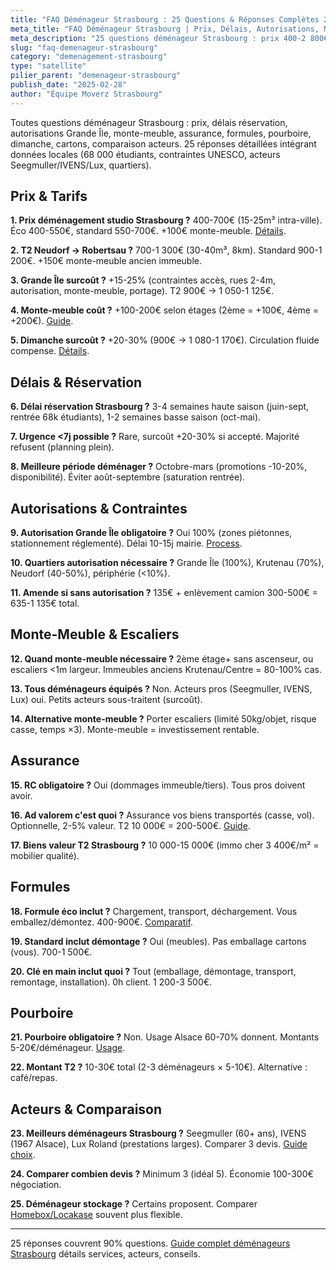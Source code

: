 ```yaml
---
title: "FAQ Déménageur Strasbourg : 25 Questions & Réponses Complètes 2025"
meta_title: "FAQ Déménageur Strasbourg | Prix, Délais, Autorisations, Monte-Meuble"
meta_description: "25 questions déménageur Strasbourg : prix 400-2 800€, délais 2-4 semaines, autorisations Grande Île 10-15j, monte-meuble +100-200€, assurance 2-5%, pourboire 5-20€."
slug: "faq-demenageur-strasbourg"
category: "demenagement-strasbourg"
type: "satellite"
pilier_parent: "demenageur-strasbourg"
publish_date: "2025-02-28"
author: "Équipe Moverz Strasbourg"
---
```


Toutes questions déménageur Strasbourg : prix, délais réservation, autorisations Grande Île, monte-meuble, assurance, formules, pourboire, dimanche, cartons, comparaison acteurs. 25 réponses détaillées intégrant données locales (68 000 étudiants, contraintes UNESCO, acteurs Seegmuller/IVENS/Lux, quartiers).

## Prix & Tarifs

**1. Prix déménagement studio Strasbourg ?** 400-700€ (15-25m³ intra-ville). Éco 400-550€, standard 550-700€. +100€ monte-meuble. [Détails](/blog/demenagement-strasbourg/prix-demenageur-strasbourg-2025).

**2. T2 Neudorf → Robertsau ?** 700-1 300€ (30-40m³, 8km). Standard 900-1 200€. +150€ monte-meuble ancien immeuble.

**3. Grande Île surcoût ?** +15-25% (contraintes accès, rues 2-4m, autorisation, monte-meuble, portage). T2 900€ → 1 050-1 125€.

**4. Monte-meuble coût ?** +100-200€ selon étages (2ème = +100€, 4ème = +200€). [Guide](/blog/satellites/demenageur-monte-meuble-strasbourg).

**5. Dimanche surcoût ?** +20-30% (900€ → 1 080-1 170€). Circulation fluide compense. [Détails](/blog/satellites/demenagement-dimanche-strasbourg).

## Délais & Réservation

**6. Délai réservation Strasbourg ?** 3-4 semaines haute saison (juin-sept, rentrée 68k étudiants), 1-2 semaines basse saison (oct-mai).

**7. Urgence <7j possible ?** Rare, surcoût +20-30% si accepté. Majorité refusent (planning plein).

**8. Meilleure période déménager ?** Octobre-mars (promotions -10-20%, disponibilité). Éviter août-septembre (saturation rentrée).

## Autorisations & Contraintes

**9. Autorisation Grande Île obligatoire ?** Oui 100% (zones piétonnes, stationnement réglementé). Délai 10-15j mairie. [Process](/blog/satellites/autorisation-stationnement-strasbourg).

**10. Quartiers autorisation nécessaire ?** Grande Île (100%), Krutenau (70%), Neudorf (40-50%), périphérie (<10%).

**11. Amende si sans autorisation ?** 135€ + enlèvement camion 300-500€ = 635-1 135€ total.

## Monte-Meuble & Escaliers

**12. Quand monte-meuble nécessaire ?** 2ème étage+ sans ascenseur, ou escaliers <1m largeur. Immeubles anciens Krutenau/Centre = 80-100% cas.

**13. Tous déménageurs équipés ?** Non. Acteurs pros (Seegmuller, IVENS, Lux) oui. Petits acteurs sous-traitent (surcoût).

**14. Alternative monte-meuble ?** Porter escaliers (limité 50kg/objet, risque casse, temps ×3). Monte-meuble = investissement rentable.

## Assurance

**15. RC obligatoire ?** Oui (dommages immeuble/tiers). Tous pros doivent avoir.

**16. Ad valorem c'est quoi ?** Assurance vos biens transportés (casse, vol). Optionnelle, 2-5% valeur. T2 10 000€ = 200-500€. [Guide](/blog/satellites/assurance-demenageur-strasbourg).

**17. Biens valeur T2 Strasbourg ?** 10 000-15 000€ (immo cher 3 400€/m² = mobilier qualité).

## Formules

**18. Formule éco inclut ?** Chargement, transport, déchargement. Vous emballez/démontez. 400-900€. [Comparatif](/blog/satellites/formule-economique-cle-en-main-strasbourg).

**19. Standard inclut démontage ?** Oui (meubles). Pas emballage cartons (vous). 700-1 500€.

**20. Clé en main inclut quoi ?** Tout (emballage, démontage, transport, remontage, installation). 0h client. 1 200-3 500€.

## Pourboire

**21. Pourboire obligatoire ?** Non. Usage Alsace 60-70% donnent. Montants 5-20€/déménageur. [Usage](/blog/demenagement-strasbourg/pourboire-demenageurs-strasbourg).

**22. Montant T2 ?** 10-30€ total (2-3 déménageurs × 5-10€). Alternative : café/repas.

## Acteurs & Comparaison

**23. Meilleurs déménageurs Strasbourg ?** Seegmuller (60+ ans), IVENS (1967 Alsace), Lux Roland (prestations larges). Comparer 3 devis. [Guide choix](/blog/satellites/choisir-demenageur-strasbourg).

**24. Comparer combien devis ?** Minimum 3 (idéal 5). Économie 100-300€ négociation.

**25. Déménageur stockage ?** Certains proposent. Comparer [Homebox/Locakase](/blog/demenagement-strasbourg/garde-meuble-strasbourg) souvent plus flexible.

---

25 réponses couvrent 90% questions. [Guide complet déménageurs Strasbourg](/blog/demenagement-strasbourg/demenageur-strasbourg) détails services, acteurs, conseils.

